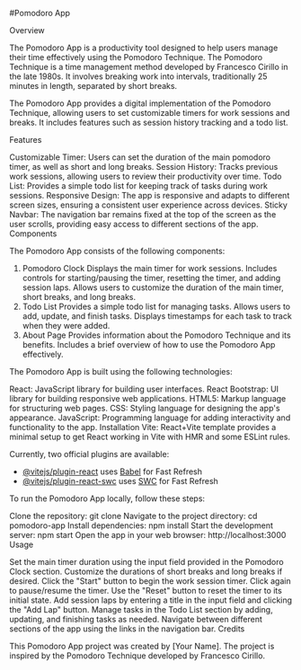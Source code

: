 
#Pomodoro App

Overview

The Pomodoro App is a productivity tool designed to help users manage their time effectively using the Pomodoro Technique. The Pomodoro Technique is a time management method developed by Francesco Cirillo in the late 1980s. It involves breaking work into intervals, traditionally 25 minutes in length, separated by short breaks.

The Pomodoro App provides a digital implementation of the Pomodoro Technique, allowing users to set customizable timers for work sessions and breaks. It includes features such as session history tracking and a todo list.

Features

Customizable Timer: Users can set the duration of the main pomodoro timer, as well as short and long breaks.
Session History: Tracks previous work sessions, allowing users to review their productivity over time.
Todo List: Provides a simple todo list for keeping track of tasks during work sessions.
Responsive Design: The app is responsive and adapts to different screen sizes, ensuring a consistent user experience across devices.
Sticky Navbar: The navigation bar remains fixed at the top of the screen as the user scrolls, providing easy access to different sections of the app.
Components

The Pomodoro App consists of the following components:

1. Pomodoro Clock
Displays the main timer for work sessions.
Includes controls for starting/pausing the timer, resetting the timer, and adding session laps.
Allows users to customize the duration of the main timer, short breaks, and long breaks.
2. Todo List
Provides a simple todo list for managing tasks.
Allows users to add, update, and finish tasks.
Displays timestamps for each task to track when they were added.
3. About Page
Provides information about the Pomodoro Technique and its benefits.
Includes a brief overview of how to use the Pomodoro App effectively.

The Pomodoro App is built using the following technologies:

React: JavaScript library for building user interfaces.
React Bootstrap: UI library for building responsive web applications.
HTML5: Markup language for structuring web pages.
CSS: Styling language for designing the app's appearance.
JavaScript: Programming language for adding interactivity and functionality to the app.
Installation
Vite: React+Vite template provides a minimal setup to get React working in Vite with HMR and some ESLint rules.

Currently, two official plugins are available:

- [@vitejs/plugin-react](https://github.com/vitejs/vite-plugin-react/blob/main/packages/plugin-react/README.md) uses [Babel](https://babeljs.io/) for Fast Refresh
- [@vitejs/plugin-react-swc](https://github.com/vitejs/vite-plugin-react-swc) uses [SWC](https://swc.rs/) for Fast Refresh

To run the Pomodoro App locally, follow these steps:

Clone the repository: git clone <repository-url>
Navigate to the project directory: cd pomodoro-app
Install dependencies: npm install
Start the development server: npm start
Open the app in your web browser: http://localhost:3000
Usage

Set the main timer duration using the input field provided in the Pomodoro Clock section.
Customize the durations of short breaks and long breaks if desired.
Click the "Start" button to begin the work session timer. Click again to pause/resume the timer.
Use the "Reset" button to reset the timer to its initial state.
Add session laps by entering a title in the input field and clicking the "Add Lap" button.
Manage tasks in the Todo List section by adding, updating, and finishing tasks as needed.
Navigate between different sections of the app using the links in the navigation bar.
Credits

This Pomodoro App project was created by [Your Name].
The project is inspired by the Pomodoro Technique developed by Francesco Cirillo.
